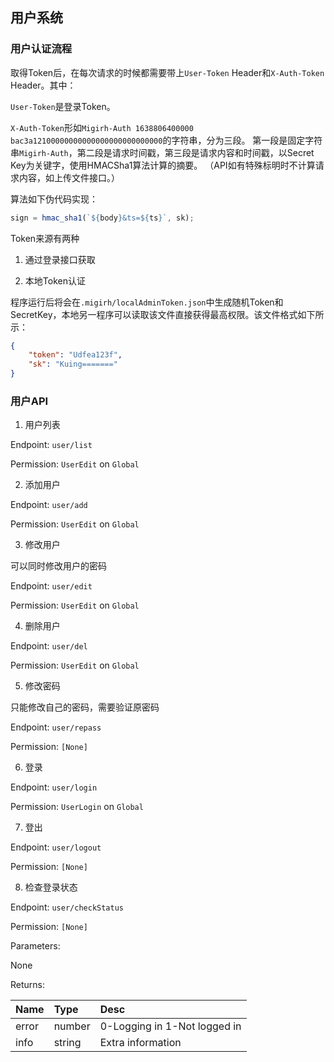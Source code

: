 ## 用户系统

### 用户认证流程

取得Token后，在每次请求的时候都需要带上`User-Token` Header和`X-Auth-Token` Header。其中：

`User-Token`是登录Token。

`X-Auth-Token`形如`Migirh-Auth 1638806400000 bac3a12100000000000000000000000000`的字符串，分为三段。
第一段是固定字符串`Migirh-Auth`，第二段是请求时间戳，第三段是请求内容和时间戳，以Secret Key为关键字，使用HMACSha1算法计算的摘要。
（API如有特殊标明时不计算请求内容，如上传文件接口。）

算法如下伪代码实现：
```js
sign = hmac_sha1(`${body}&ts=${ts}`, sk);
```

Token来源有两种

1. 通过登录接口获取

2. 本地Token认证

程序运行后将会在`.migirh/localAdminToken.json`中生成随机Token和SecretKey，本地另一程序可以读取该文件直接获得最高权限。该文件格式如下所示：

```json
{
    "token": "Udfea123f",
    "sk": "Kuing======="
}
```

### 用户API

1. 用户列表

Endpoint: `user/list`

Permission: `UserEdit` on `Global`

2. 添加用户

Endpoint: `user/add`

Permission: `UserEdit` on `Global`

3. 修改用户

可以同时修改用户的密码

Endpoint: `user/edit`

Permission: `UserEdit` on `Global`

4. 删除用户

Endpoint: `user/del`

Permission: `UserEdit` on `Global`

5. 修改密码

只能修改自己的密码，需要验证原密码

Endpoint: `user/repass`

Permission: `[None]`

6. 登录

Endpoint: `user/login`

Permission: `UserLogin` on `Global`

7. 登出

Endpoint: `user/logout`

Permission: `[None]`

8. 检查登录状态

Endpoint: `user/checkStatus`

Permission: `[None]`

Parameters:

None

Returns:

|Name         |Type      |Desc
|:------------|:---------|:---------------
|error        |number    |0-Logging in 1-Not logged in
|info         |string    |Extra information
